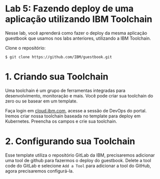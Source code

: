 # Lab 5: Fazendo deploy de uma aplicação utilizando IBM Toolchain


Nesse lab, você aprenderá como fazer o deploy da mesma aplicação guestbook que usamos
nos labs anteriores, utilizando a IBM Toolchain. 

Clone o repositório:

```
$ git clone https://github.com/IBM/guestbook.git
```


# 1. Criando sua Toolchain

Uma toolchain é um grupo de ferramentas integradas para desenvolvimento, monitoração e mais. Você pode criar sua toolchain do zero ou se basear em um template.

Faça login em [cloud.ibm.com](cloud.ibm.com), acesse a sessão de DevOps do portal. Iremos criar nossa toolchain baseada no template para deploy em Kubernetes. Preencha os campos e crie sua toolchain.

# 2. Configurando sua Toolchain

Esse template utiliza o repositório GitLab da IBM, precisaremos adicionar uma tool de github para fazermos o deploy do guestbook. Delete a tool code do GitLab e selecione `Add a Tool` para adicionar a tool do GitHub, agora precisaremos configurá-la. 
